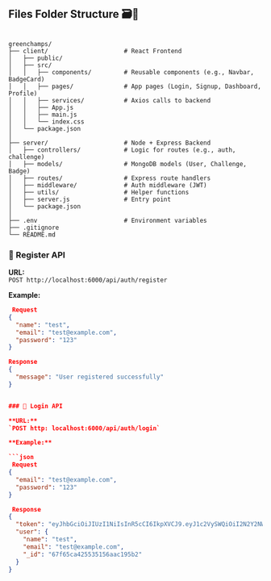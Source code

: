## Files Folder Structure 🗃️📂

```

greenchamps/
├── client/                     # React Frontend
│   ├── public/
│   ├── src/
│   │   ├── components/         # Reusable components (e.g., Navbar, BadgeCard)
│   │   ├── pages/              # App pages (Login, Signup, Dashboard, Profile)
│   │   ├── services/           # Axios calls to backend
│   │   ├── App.js
│   │   ├── main.js
│   │   └── index.css
│   └── package.json
│
├── server/                     # Node + Express Backend
│   ├── controllers/            # Logic for routes (e.g., auth, challenge)
│   ├── models/                 # MongoDB models (User, Challenge, Badge)
│   ├── routes/                 # Express route handlers
│   ├── middleware/             # Auth middleware (JWT)
│   ├── utils/                  # Helper functions
│   ├── server.js               # Entry point
│   └── package.json
│
├── .env                        # Environment variables
├── .gitignore
└── README.md

```

### 📝 Register API

**URL:**  
`POST http://localhost:6000/api/auth/register`

**Example:**

````json
 Request
{
  "name": "test",
  "email": "test@example.com",
  "password": "123"
}

Response
{
  "message": "User registered successfully"
}


### 🔐 Login API

**URL:**
`POST http: localhost:6000/api/auth/login`

**Example:**

```json
 Request
{
  "email": "test@example.com",
  "password": "123"
}

 Response
{
  "token": "eyJhbGciOiJIUzI1NiIsInR5cCI6IkpXVCJ9.eyJ1c2VySWQiOiI2N2Y2NWNhNDI1NTM1MTU2YWFjMTk1YjIiLCJpYXQiOjE3NDQxOTkwNDUsImV4cCI6MTc0NDI4NTQ0NX0.dCRvIlNtdxRiXA09g-_UEHh92UcS5_68MK-kLRcvTzA",
  "user": {
    "name": "test",
    "email": "test@example.com",
    "_id": "67f65ca425535156aac195b2"
  }
}

````
